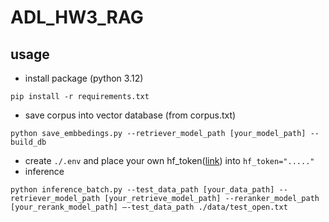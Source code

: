 # ADL_HW3_RAG

## usage
- install package (python 3.12)
<pre><code>pip install -r requirements.txt</code></pre>

- save corpus into vector database (from corpus.txt)
<pre><code>python save_embbedings.py --retriever_model_path [your_model_path] --build_db</code></pre>

- create `./.env` and place your own hf_token([link](https://huggingface.co/docs/hub/security-tokens)) into `hf_token="....."`
- inference
<pre><code>python inference_batch.py --test_data_path [your_data_path] --retriever_model_path [your_retrieve_model_path] --reranker_model_path [your_rerank_model_path] –-test_data_path ./data/test_open.txt</code></pre>
